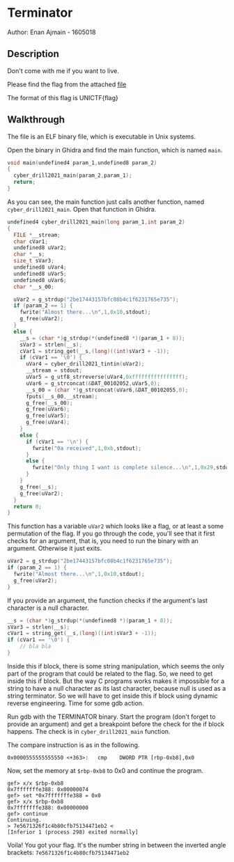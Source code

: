 # Terminator

Author: Enan Ajmain - 1605018

## Description

Don't come with me if you want to live.

Please find the flag from the attached [file](./assets/ctf_files/TERMINATOR)

The format of this flag is UNICTF{flag}

## Walkthrough

The file is an ELF binary file, which is executable in Unix systems.

Open the binary in Ghidra and find the main function, which is named `main`.

```c
void main(undefined4 param_1,undefined8 param_2)
{
  cyber_drill2021_main(param_2,param_1);
  return;
}
```

As you can see, the main function just calls another function, named
`cyber_drill2021_main`. Open that function in Ghidra.

```c
undefined4 cyber_drill2021_main(long param_1,int param_2)
{
  FILE *__stream;
  char cVar1;
  undefined8 uVar2;
  char *__s;
  size_t sVar3;
  undefined8 uVar4;
  undefined8 uVar5;
  undefined8 uVar6;
  char *__s_00;

  uVar2 = g_strdup("2be17443157bfc08b4c1f6231765e735");
  if (param_2 == 1) {
    fwrite("Almost there...\n",1,0x10,stdout);
    g_free(uVar2);
  }
  else {
    __s = (char *)g_strdup(*(undefined8 *)(param_1 + 8));
    sVar3 = strlen(__s);
    cVar1 = string_get(__s,(long)((int)sVar3 + -1));
    if (cVar1 == '\0') {
      uVar4 = cyber_drill2021_tintin(uVar2);
      __stream = stdout;
      uVar5 = g_utf8_strreverse(uVar4,0xffffffffffffffff);
      uVar6 = g_strconcat(&DAT_00102052,uVar5,0);
      __s_00 = (char *)g_strconcat(uVar6,&DAT_00102055,0);
      fputs(__s_00,__stream);
      g_free(__s_00);
      g_free(uVar6);
      g_free(uVar5);
      g_free(uVar4);
    }
    else {
      if (cVar1 == '\n') {
        fwrite("0a received",1,0xb,stdout);
      }
      else {
        fwrite("Only thing I want is complete silence...\n",1,0x29,stdout);
      }
    }
    g_free(__s);
    g_free(uVar2);
  }
  return 0;
}
```

This function has a variable `uVar2` which looks like a flag, or at least a some
permutation of the flag. If you go through the code, you'll see that it first
checks for an argument, that is, you need to run the binary with an argument.
Otherwise it just exits.

```c
uVar2 = g_strdup("2be17443157bfc08b4c1f6231765e735");
if (param_2 == 1) {
  fwrite("Almost there...\n",1,0x10,stdout);
  g_free(uVar2);
}
```

If you provide an argument, the function checks if the argument's last character
is a null character.
```c
__s = (char *)g_strdup(*(undefined8 *)(param_1 + 8));
sVar3 = strlen(__s);
cVar1 = string_get(__s,(long)((int)sVar3 + -1));
if (cVar1 == '\0') {
    // bla bla
}
```

Inside this if block, there is some string manipulation, which seems the only
part of the program that could be related to the flag. So, we need to get inside
this if block. But the way C programs works makes it impossible for a string to
have a null character as its last character, because null is used as a
string terminator. So we will have to get inside this if block using dynamic
reverse engineering. Time for some gdb action.

Run gdb with the TERMINATOR binary. Start the program (don't forget to provide
an argument) and get a breakpoint before the check for the if block happens. The
check is in `cyber_drill2021_main` function.

The compare instruction is as in the following.

```gdb
0x0000555555555550 <+363>:   cmp    DWORD PTR [rbp-0xb8],0x0
```

Now, set the memory at `$rbp-0xb8` to 0x0 and continue the program.

```gdb
gef> x/x $rbp-0xb8
0x7fffffffe388: 0x00000074
gef> set *0x7fffffffe388 = 0x0
gef> x/x $rbp-0xb8
0x7fffffffe388: 0x00000000
gef> continue
Continuing.
> 7e5671326f1c4b80cfb75134471eb2 <
[Inferior 1 (process 298) exited normally]
```

Voila! You got your flag. It's the number string in between the inverted angle
brackets: `7e5671326f1c4b80cfb75134471eb2`
